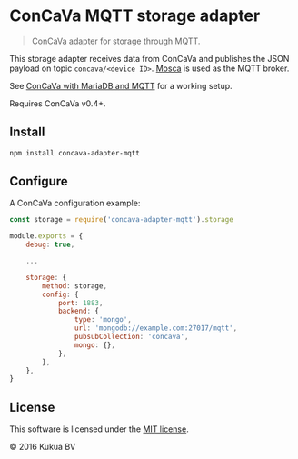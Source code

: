 # ConCaVa MQTT storage adapter

> ConCaVa adapter for storage through MQTT.

This storage adapter receives data from ConCaVa and publishes the JSON payload on topic `concava/<device ID>`. [Mosca](https://github.com/mcollina/mosca) is used as the MQTT broker.

See [ConCaVa with MariaDB and MQTT](https://github.com/kukua/concava-setup-mysql-mqtt) for a working setup.

Requires ConCaVa v0.4+.

## Install

```bash
npm install concava-adapter-mqtt
```

## Configure

A ConCaVa configuration example:

```js
const storage = require('concava-adapter-mqtt').storage

module.exports = {
	debug: true,

	...

	storage: {
		method: storage,
		config: {
			port: 1883,
			backend: {
				type: 'mongo',
				url: 'mongodb://example.com:27017/mqtt',
				pubsubCollection: 'concava',
				mongo: {},
			},
		},
	},
}
```

## License

This software is licensed under the [MIT license](https://github.com/kukua/node-concava-adapter-mqtt/blob/master/LICENSE).

© 2016 Kukua BV
